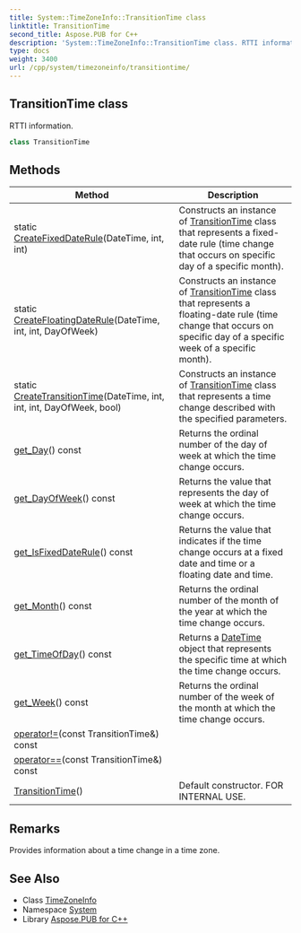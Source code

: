 ```yaml
---
title: System::TimeZoneInfo::TransitionTime class
linktitle: TransitionTime
second_title: Aspose.PUB for C++
description: 'System::TimeZoneInfo::TransitionTime class. RTTI information in C++.'
type: docs
weight: 3400
url: /cpp/system/timezoneinfo/transitiontime/
---
```

## TransitionTime class


RTTI information.

```cpp
class TransitionTime
```

## Methods

| Method | Description |
| --- | --- |
| static [CreateFixedDateRule](./createfixeddaterule/)(DateTime, int, int) | Constructs an instance of [TransitionTime](./) class that represents a fixed-date rule (time change that occurs on specific day of a specific month). |
| static [CreateFloatingDateRule](./createfloatingdaterule/)(DateTime, int, int, DayOfWeek) | Constructs an instance of [TransitionTime](./) class that represents a floating-date rule (time change that occurs on specific day of a specific week of a specific month). |
| static [CreateTransitionTime](./createtransitiontime/)(DateTime, int, int, int, DayOfWeek, bool) | Constructs an instance of [TransitionTime](./) class that represents a time change described with the specified parameters. |
| [get_Day](./get_day/)() const | Returns the ordinal number of the day of week at which the time change occurs. |
| [get_DayOfWeek](./get_dayofweek/)() const | Returns the value that represents the day of week at which the time change occurs. |
| [get_IsFixedDateRule](./get_isfixeddaterule/)() const | Returns the value that indicates if the time change occurs at a fixed date and time or a floating date and time. |
| [get_Month](./get_month/)() const | Returns the ordinal number of the month of the year at which the time change occurs. |
| [get_TimeOfDay](./get_timeofday/)() const | Returns a [DateTime](../../datetime/) object that represents the specific time at which the time change occurs. |
| [get_Week](./get_week/)() const | Returns the ordinal number of the week of the month at which the time change occurs. |
| [operator!=](./operator!=/)(const TransitionTime\&) const |  |
| [operator==](./operator==/)(const TransitionTime\&) const |  |
| [TransitionTime](./transitiontime/)() | Default constructor. FOR INTERNAL USE. |
## Remarks


Provides information about a time change in a time zone. 
## See Also

* Class [TimeZoneInfo](../)
* Namespace [System](../../)
* Library [Aspose.PUB for C++](../../../)
